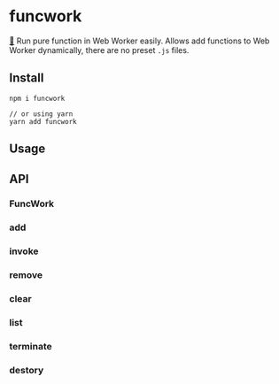 # funcwork
[🍵](https://emojipedia.org/teacup-without-handle/) Run pure function in Web Worker easily. Allows add functions to Web Worker dynamically, there are no preset `.js` files.

## Install

```console
npm i funcwork

// or using yarn
yarn add funcwork
```

## Usage



## API

### FuncWork

### add

### invoke

### remove

### clear

### list

### terminate

### destory

